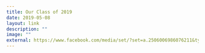 ```yaml
---
title: Our Class of 2019
date: 2019-05-08
layout: link
description: ""
image: ""
external: https://www.facebook.com/media/set/?set=a.2506006986076211&type=3
---
```

